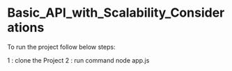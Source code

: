# Basic_API_with_Scalability_Considerations


To run the project follow below steps:

1 : clone the Project
2 : run command node app.js
